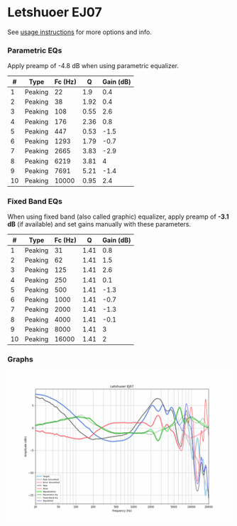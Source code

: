 # Letshuoer EJ07
See [usage instructions](https://github.com/jaakkopasanen/AutoEq#usage) for more options and info.

### Parametric EQs
Apply preamp of -4.8 dB when using parametric equalizer.

|   # | Type    |   Fc (Hz) |    Q |   Gain (dB) |
|-----|---------|-----------|------|-------------|
|   1 | Peaking |        22 | 1.9  |         0.4 |
|   2 | Peaking |        38 | 1.92 |         0.4 |
|   3 | Peaking |       108 | 0.55 |         2.6 |
|   4 | Peaking |       176 | 2.36 |         0.8 |
|   5 | Peaking |       447 | 0.53 |        -1.5 |
|   6 | Peaking |      1293 | 1.79 |        -0.7 |
|   7 | Peaking |      2665 | 3.83 |        -2.9 |
|   8 | Peaking |      6219 | 3.81 |         4   |
|   9 | Peaking |      7691 | 5.21 |        -1.4 |
|  10 | Peaking |     10000 | 0.95 |         2.4 |

### Fixed Band EQs
When using fixed band (also called graphic) equalizer, apply preamp of **-3.1 dB** (if available) and set gains manually with these parameters.

|   # | Type    |   Fc (Hz) |    Q |   Gain (dB) |
|-----|---------|-----------|------|-------------|
|   1 | Peaking |        31 | 1.41 |         0.8 |
|   2 | Peaking |        62 | 1.41 |         1.5 |
|   3 | Peaking |       125 | 1.41 |         2.6 |
|   4 | Peaking |       250 | 1.41 |         0.1 |
|   5 | Peaking |       500 | 1.41 |        -1.3 |
|   6 | Peaking |      1000 | 1.41 |        -0.7 |
|   7 | Peaking |      2000 | 1.41 |        -1.3 |
|   8 | Peaking |      4000 | 1.41 |        -0.1 |
|   9 | Peaking |      8000 | 1.41 |         3   |
|  10 | Peaking |     16000 | 1.41 |         2   |

### Graphs
![](./Letshuoer%20EJ07.png)
